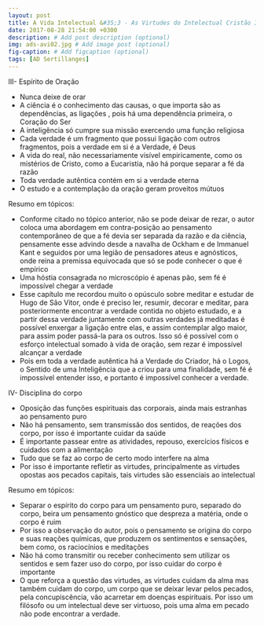 ```yaml
---
layout: post
title: A Vida Intelectual &#35;3 - As Virtudes do Intelectual Cristão II
date: 2017-08-28 21:54:00 +0300
description: # Add post description (optional)
img: ads-avi02.jpg # Add image post (optional)
fig-caption: # Add figcaption (optional)
tags: [AD Sertillanges]
---
```


III- Espírito de Oração

 * Nunca deixe de orar
 * A ciência é o conhecimento das causas, o que importa são as dependências, as ligações , pois há uma dependência primeira, o Coração do Ser
 * A inteligência só cumpre sua missão exercendo uma função religiosa
 * Cada verdade é um fragmento que possui ligação com outros fragmentos, pois a verdade em si é a Verdade, é Deus
 * A vida do real, não necessariamente visível empiricamente, como os mistérios de Cristo, como a Eucaristia, não há porque separar a fé da razão
 * Toda verdade autêntica contém em si a verdade eterna
 * O estudo e a contemplação da oração geram proveitos mútuos

Resumo em tópicos:

 * Conforme citado no tópico anterior, não se pode deixar de rezar, o autor coloca uma abordagem em contra-posição ao pensamento contemporâneo de que a fé devia ser separada da razão e da ciência, pensamente esse advindo desde a navalha de Ockham e de Immanuel Kant e seguidos por uma legião de pensadores ateus e agnósticos, onde reina a premissa equivocada que só se pode conhecer o que é empírico
 * Uma hóstia consagrada no microscópio é apenas pão, sem fé é impossível chegar a verdade
 * Esse capítulo me recordou muito o opúsculo sobre meditar e estudar de Hugo de São Vitor, onde é preciso ler, resumir, decorar e meditar, para posteriormente encontrar a verdade contida no objeto estudado, e a partir dessa verdade juntamente com outras verdades já meditadas é possível enxergar a ligação entre elas, e assim contemplar algo maior, para assim poder passá-la para os outros. Isso só é possível com o esforço intelectual somado à vida de oração, sem rezar é impossível alcançar a verdade
 * Pois em toda a verdade autêntica há a Verdade do Criador, há o Logos, o Sentido de uma Inteligência que a criou para uma finalidade, sem fé é impossível entender isso, e portanto é impossível conhecer a verdade.

IV- Disciplina do corpo

 * Oposição das funções espirituais das corporais, ainda mais estranhas ao pensamento puro
 * Não há pensamento, sem transmissão dos sentidos, de reações dos corpo, por isso é importante cuidar da saúde
 * É importante passear entre as atividades, repouso, exercícios físicos e cuidados com a alimentação
 * Tudo que se faz ao corpo de certo modo interfere na alma
 * Por isso é importante refletir as virtudes, principalmente as virtudes opostas aos pecados capitais, tais virtudes são essenciais ao intelectual

Resumo em tópicos:

 * Separar o espírito do corpo para um pensamento puro, separado do corpo, beira um pensamento gnóstico que despreza a matéria, onde o corpo é ruim
 * Por isso a observação do autor, pois o pensamento se origina do corpo e suas reações químicas, que produzem os sentimentos e sensações, bem como, os raciocínios e meditações
 * Não há como transmitir ou receber conhecimento sem utilizar os sentidos e sem fazer uso do corpo, por isso cuidar do corpo é importante
 * O que reforça a questão das virtudes, as virtudes cuidam da alma mas também cuidam do corpo, um corpo que se deixar levar pelos pecados, pela concupiscência, vão acarretar em doenças espirituais. Por isso um filósofo ou um intelectual deve ser virtuoso, pois uma alma em pecado não pode encontrar a verdade. 
